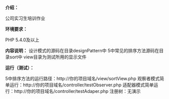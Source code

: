 **介绍：**

公司实习生培训作业

**环境要求：**

PHP 5.4.0及以上

**内容说明：**
设计模式的源码在目录designPattern中
5中常见的排序方法源码在目录sort中
view目录为测试所用的显示文件


**运行（测试）：**

5中排序方法的运行路径：http://你的项目域名/view/sortView.php
观察者模式简单运行：http://你的项目域名/controller/testObserver.php
适配器模式简单运行：http://你的项目域名/controller/testAdaper.php
注册树：无演示

